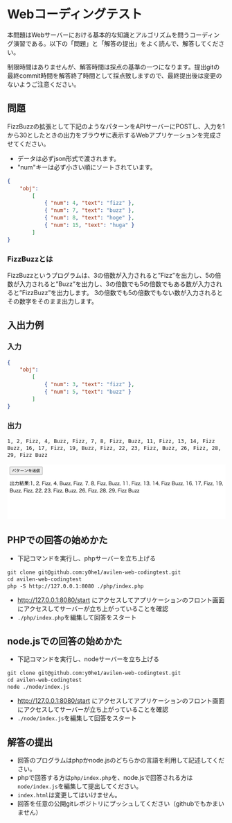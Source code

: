 # Webコーディングテスト

本問題はWebサーバーにおける基本的な知識とアルゴリズムを問うコーディング演習である。以下の「問題」と「解答の提出」をよく読んで、解答してください。

制限時間はありませんが、解答時間は採点の基準の一つになります。提出gitの最終commit時間を解答終了時間として採点致しますので、最終提出後は変更のないようご注意ください。

## 問題

FizzBuzzの拡張として下記のようなパターンをAPIサーバーにPOSTし、入力を1から30としたときの出力をブラウザに表示するWebアプリケーションを完成させてください。

- データは必ずjson形式で渡されます。
- "num"キーは必ず小さい順にソートされています。

```json
{
    "obj":
        [
            { "num": 4, "text": "fizz" },
            { "num": 7, "text": "buzz" },
            { "num": 8, "text": "hoge" },
            { "num": 15, "text": "huga" }
        ]
}
```

### FizzBuzzとは
FizzBuzzというプログラムは、3の倍数が入力されると”Fizz”を出力し、5の倍数が入力されると”Buzz”を出力し、3の倍数でも5の倍数でもある数が入力されると”FizzBuzz”を出力します。
3の倍数でも5の倍数でもない数が入力されるとその数字をそのまま出力します。


## 入出力例
### 入力

```　json
{
    "obj":
        [
            { "num": 3, "text": "fizz" },
            { "num": 5, "text": "buzz" }
        ]
}

```

### 出力

```
1, 2, Fizz, 4, Buzz, Fizz, 7, 8, Fizz, Buzz, 11, Fizz, 13, 14, Fizz Buzz, 16, 17, Fizz, 19, Buzz, Fizz, 22, 23, Fizz, Buzz, 26, Fizz, 28, 29, Fizz Buzz
```
![アプリケーションのスクリーンショット](screenshot.png "スクリーンショット")

## PHPでの回答の始めかた
- 下記コマンドを実行し、phpサーバーを立ち上げる
```
git clone git@github.com:y0he1/avilen-web-codingtest.git
cd avilen-web-codingtest
php -S http://127.0.0.1:8080 ./php/index.php 
```
- http://127.0.0.1:8080/start にアクセスしてアプリケーションのフロント画面にアクセスしてサーバーが立ち上がっていることを確認
- `./php/index.php`を編集して回答をスタート

## node.jsでの回答の始めかた
- 下記コマンドを実行し、nodeサーバーを立ち上げる
```
git clone git@github.com:y0he1/avilen-web-codingtest.git
cd avilen-web-codingtest
node ./node/index.js
```
- http://127.0.0.1:8080/start にアクセスしてアプリケーションのフロント画面にアクセスしてサーバーが立ち上がっていることを確認
- `./node/index.js`を編集して回答をスタート

## 解答の提出

- 回答のプログラムはphpかnode.jsのどちらかの言語を利用して記述してください。
- phpで回答する方は`php/index.php`を、node.jsで回答される方は`node/index.js`を編集して提出してください。
- `index.html`は変更してはいけません。
- 回答を任意の公開gitレポジトリにプッシュしてください（githubでもかまいません）